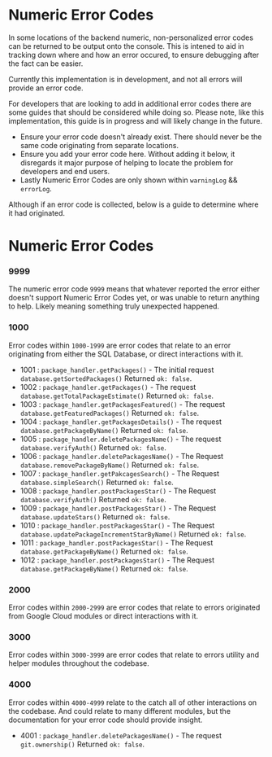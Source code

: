 # Numeric Error Codes

In some locations of the backend numeric, non-personalized error codes can be returned to be output onto the console. This is intened to aid in tracking down where and how an error occured, to ensure debugging after the fact can be easier.

Currently this implementation is in development, and not all errors will provide an error code.

For developers that are looking to add in additional error codes there are some guides that should be considered while doing so. Please note, like this implementation, this guide is in progress and will likely change in the future.

* Ensure your error code doesn't already exist. There should never be the same code originating from separate locations.
* Ensure you add your error code here. Without adding it below, it disregards it major purpose of helping to locate the problem for developers and end users.
* Lastly Numeric Error Codes are only shown within `warningLog` && `errorLog`.

Although if an error code is collected, below is a guide to determine where it had originated.

# Numeric Error Codes

### 9999

The numeric error code `9999` means that whatever reported the error either doesn't support Numeric Error Codes yet, or was unable to return anything to help. Likely meaning something truly unexpected happened.

### 1000

Error codes within `1000-1999` are error codes that relate to an error originating from either the SQL Database, or direct interactions with it.

- 1001 : `package_handler.getPackages()` - The initial request `database.getSortedPackages()` Returned `ok: false`.
- 1002 : `package_handler.getPackages()` - The request `database.getTotalPackageEstimate()` Returned `ok: false`.
- 1003 : `package_handler.getPackagesFeatured()` - The request `database.getFeaturedPackages()` Returned `ok: false`.
- 1004 : `package_handler.getPackagesDetails()` - The request `database.getPackageByName()` Returned `ok: false`.
- 1005 : `package_handler.deletePackagesName()` - The request `database.verifyAuth()` Returned `ok: false`.
- 1006 : `package_handler.deletePackagesName()` - The Request `database.removePackageByName()` Returned `ok: false`.
- 1007 : `package_handler.getPakcagesSearch()` - The Request `database.simpleSearch()` Returned `ok: false`.
- 1008 : `package_handler.postPackagesStar()` - The Request `database.verifyAuth()` Returned `ok: false`.
- 1009 : `package_handler.postPackagesStar()` - The Request `database.updateStars()` Returned `ok: false`.
- 1010 : `package_handler.postPackagesStar()` - The Request `database.updatePackageIncrementStarByName()` Returned `ok: false`.
- 1011 : `package_handler.postPackagesStar()` - The Request `database.getPackageByName()` Returned `ok: false`.
- 1012 : `package_handler.postPackagesStar()` - The Request `database.getPackageByName()` Returned `ok: false`.

### 2000

Error codes within `2000-2999` are error codes that relate to errors originated from Google Cloud modules or direct interactions with it.

### 3000

Error codes within `3000-3999` are error codes that relate to errors utility and helper modules throughout the codebase.

### 4000

Error codes within `4000-4999` relate to the catch all of other interactions on the codebase. And could relate to many different modules, but the documentation for your error code should provide insight.

- 4001 : `package_handler.deletePackagesName()` - The request `git.ownership()` Returned `ok: false`.

